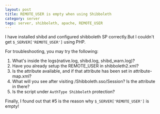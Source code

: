 ```yaml
---
layout: post
title: REMOTE_USER is empty when using Shibboleth
category: server
tags: server, shibboleth, apache, REMOTE_USER
---
```


I have installed shibd and configured shibboleth SP correctly.But I couldn't get ```$_SERVER['REMOTE_USER']``` using PHP.

For troubleshooting, you may try the following:

<!--more-->

1. What's inside the logs(native.log, shibd.log, shibd_warn.log)?
2. Have you already setup the REMOTE_USER in shibboleth2.xml?
3. Is the attribute available, and if that attribute has been set in attribute-map.xml?
4. What will you see after visiting /Shibboleth.sso/Session? Is the attribute in there?
5. Is the script under ```AuthType Shibboleth``` protection?

Finally, I found out that #5 is the reason why ```$_SERVER['REMOTE_USER']``` is empty!
